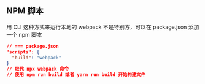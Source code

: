 
## NPM 脚本
用 CLI 这种方式来运行本地的 webpack 不是特别方，可以在 package.json 添加一个 npm 脚本

```json
// === package.json
"scripts": {
  "build": "webpack"
}
// 取代 npx webpack 命令
// 使用 npm run build 或者 yarn run build 开始构建文件
```


